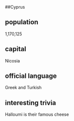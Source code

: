 ##Cyprus
## population
1,170,125

## capital
Nicosia
 
## official language
Greek and Turkish

## interesting trivia
Halloumi is their famous cheese


